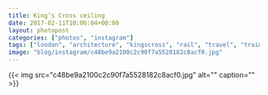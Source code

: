 ```yaml
---
title: King’s Cross ceiling
date: 2017-02-11T10:06:04+00:00
layout: photopost
categories: ["photos", "instagram"]
tags: ["london", "architecture", "kingscross", "rail", "travel", "trains"]
image: "blog/instagram/c48be9a2100c2c90f7a5528182c8acf0.jpg"
---
```


{{< img src="c48be9a2100c2c90f7a5528182c8acf0.jpg" alt="" caption="" >}}



